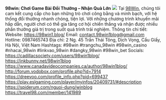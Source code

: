 **98win: Chơi Game Bài Đổi Thưởng – Nhận Quà Lớn**
![](https://s3-ap-northeast-1.amazonaws.com/g0v-hackmd-images/uploads/upload_aa092fca4147b98a7135abc9476da932.jpg)
Tại [98Win](https://98win1.blog/), chúng tôi cam kết cung cấp cho bạn những trò chơi công bằng và minh bạch, với hệ thống đổi thưởng nhanh chóng, tiện lợi. Với những chương trình khuyến mãi hấp dẫn, người chơi có thể gia tăng cơ hội chiến thắng và nhận được nhiều phần thưởng giá trị trong suốt quá trình trải nghiệm.
Thông tin chi tiết: 
Website: https://98win1.blog/
Email: contact.98win1blog@gmail.com
Hotline: 0987465743
Địa chỉ: 2 Ng. 45 Trần Thái Tông, Dịch Vọng, Cầu Giấy, Hà Nội, Việt Nam
Hashtags: #98win #trangchu_98win #98win_casino #nhacai_98win #linkvao_98win #dangky_98win #98win_bet
Socials:   
https://cadillacsociety.com/users/98win1blog/  
https://inkbunny.net/98win1blog   
https://www.canadavideocompanies.ca/author/98win1blog/  
http://forum.vodobox.com/profile.php?id=7914   
https://dreevoo.com/profile_info.php?pid=699437 
https://play.eslgaming.com/player/myinfos/20409731/#description  
https://spiderum.com/nguoi-dung/winblog  
https://travel98.com/member/141989   
